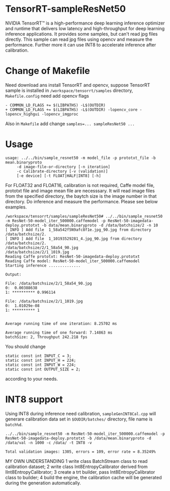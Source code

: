 # TensorRT-sampleResNet50
NVIDIA TensorRT™ is a high-performance deep learning inference optimizer and runtime that delivers low latency and high-throughput for deep learning inference applications. It provides some samples, but can't read jpg files directly. This sample can read jpg files using opencv and measure the performance. Further more it can use INT8 to accelerate inference after calibration.

Change of Makefile
==================

Need download ans install TensorRT and opencv, suppose TensorRT sample is installed in `/workspace/tensorrt/samples` directory, `Makefile.config` need add opencv flags
```
- COMMON_LD_FLAGS += $(LIBPATHS) -L$(OUTDIR)
+ COMMON_LD_FLAGS += $(LIBPATHS) -L$(OUTDIR) -lopencv_core -lopencv_highgui -lopencv_imgproc
```
Also in `Makefile` add change `samples=... sampleResNet50 ... `


Usage
=====
```
usage: ../../bin/sample_resnet50 -m model_file -p prototxt_file -b mean.binaryproto 
	 -d image-file-or-directory [-n iteration]
	 -c Calibrate-directory [-v (validation)] 
	 [-e device] [-t FLOAT|HALF|INT8] [-h]
```
For FLOAT32 and FLOAT16, calibration is not required, Caffe model file, prototxt file and image mean file are necesssary. It will read image files from the specified directory, the baytch size is the image number in that directory. Do inference and measure the performance. Please see below examples.
```
/workspace/tensorrt/samples/sampleResNet50# ../../bin/sample_resnet50 -m ResNet-50-model_iter_500000.caffemodel -p ResNet-50-imagedata-deploy.prototxt -b data/mean.binaryproto -d /data/batchsize/2 -n 10
[ INFO ] Add file  1_58a542f5N9afc8f1e.jpg_90.jpg from directory /data/batchsize/2.
[ INFO ] Add file  1_10193529281_4.jpg_90.jpg from directory /data/batchsize/2.
/data/batchsize/2/1_58a54_90.jpg
/data/batchsize/2/1_1019.jpg
Reading Caffe prototxt: ResNet-50-imagedata-deploy.prototxt
Reading Caffe model: ResNet-50-model_iter_500000.caffemodel
Starting inference .............. 

Output:

File: /data/batchsize/2/1_58a54_90.jpg
0:  0.00388638
1: ********** 0.996114

File: /data/batchsize/2/1_1019.jpg
0:  1.01029e-08
1: ********** 1


Average running time of one iteration: 8.25702 ms

Average running time of one forward: 7.14863 ms
batchSize: 2, Throughput 242.218 fps

```
You should change
```
static const int INPUT_C = 3;
static const int INPUT_H = 224;
static const int INPUT_W = 224;
static const int OUTPUT_SIZE = 2;
```
according to your needs.

INT8 support
============
Using INT8 during inference need calibration, `sampleGenINT8Cal.cpp` will generare calibration data set in `$OUDIR/batches/` directory, file name is `batch%d`.
```
../../bin/sample_resnet50 -m ResNet-50-model_iter_500000.caffemodel -p ResNet-50-imagedata-deploy.prototxt -b /data/mean.binaryproto -d /data/val -n 1000 -c /data/ -t INT8 -v
 
Total validation images: 1305, errors = 109, error rate = 8.35249%
```
 MY OWN UNDERSTANDING
 1 write class BatchStream class to read calibration dataset;
 2 write class Int8EntropyCalibrator derived from IInt8EntropyCalibrator;
 3 create a trt builder, pass Int8EntropyCalibrator class to builder;
 4 build the engine, the calibration cache will be generated during the generation automatically.

